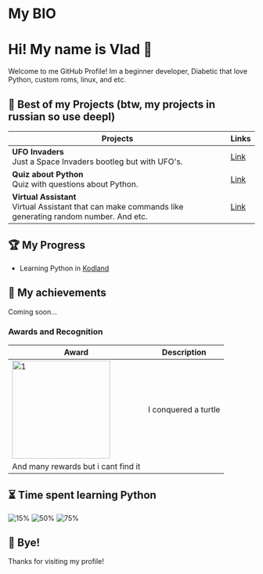 # My BIO

# Hi! My name is Vlad 👋

Welcome to me GitHub Profile! Im a beginner developer, Diabetic that love Python, custom roms, linux, and etc.

## 📂 Best of my Projects (btw, my projects in russian so use deepl)

| Projects | Links |
|--------|--------|
| **UFO Invaders**<br>Just a Space Invaders bootleg but with UFO's.  | [Link](https://hub.kodland.org/en/project/285410) |
| **Quiz about Python**<br>Quiz with questions about Python. | [Link](https://hub.kodland.org/en/project/259354) |
| **Virtual Assistant**<br>Virtual Assistant that can make commands like generating random number. And etc. | [Link](https://hub.kodland.org/en/project/257059) |

## 🏆 My Progress

- Learning Python in [Kodland](https://www.kodland.org)

## 📜 My achievements

Coming soon...

### Awards and Recognition

| Award | Description |
|------------|-----------|
| <img src="https://i.ibb.co/rwFWSrv/image-3.png" alt="1" width="200"/> | I conquered a turtle 
| And many rewards but i cant find it

## ⏳ Time spent learning Python

![15%](https://progress-bar.dev/15/?title=LVL1)
![50%](https://progress-bar.dev/50/?title=LVL2)
![75%](https://progress-bar.dev/75/?title=LVL3)

## 👋 Bye!
Thanks for visiting my profile! 
